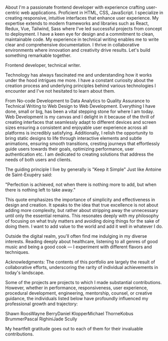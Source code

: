 About 
I'm a passionate frontend developer with experience crafting user-centric web applications. Proficient in HTML, CSS, JavaScript. I specialize in creating responsive, intuitive interfaces that enhance user experience. 
My expertise extends to modern frameworks and libraries such as React, Redux, Vue, Tailwind, Sass where I've led successful projects from concept to deployment. I have a keen eye for design and a commitment to clean, maintainable code. My experience in technical writing enables me to write clear and comprehensive documentation. I thrive in collaborative environments where innovation and creativity drive results. 
Let's build something remarkable together.


<!------ main about me ----->
Frontend developer, technical writer. 

Technology has always fascinated me and understanding how it works under the hood intrigues me more. 
I have a constant curiosity about the creation process and underlying principles behind various technologies I encounter and I've not hesitated to learn about them. 

From No-code Development to Data Analytics to Quality Assurance to Technical Writing to Web Design to Web Development. Everything I have done, small or big, has been a vital stepping stone for where I am today.
Web Development is my canvas and I delight in it because of the thrill of creating interfaces that seamlessly adapt to different devices and screen sizes ensuring a consistent and enjoyable user experience across all platforms is incredibly satisfying. Additionally, I relish the opportunity to bring static designs to life through interactive elements and subtle animations, ensuring smooth transitions, cresting journeys that effortlessly guide users towards their goals, optimizing performance, user authentication etc. 
I am dedicated to creating solutions that address the needs of both users and clients.

The guiding principle I live by generally is "Keep it Simple" 
Just like Antoine de Saint-Exupéry said:

"Perfection is achieved, not when there is nothing more to add, but when there is nothing left to take away."

This quote emphasizes the importance of simplicity and effectiveness in design and creation. It speaks to the idea that true excellence is not about adding more complexity, but rather about stripping away the unnecessary until only the essential remains. This resonates deeply with my philosophy of focusing on what truly matters and avoiding doing things for the sake of doing them.
I want to add value to the world and add it well in whatever I do. 

Outside the digital realm, you'll often find me indulging in my diverse interests. Reading deeply about healthcare, listening to all genres of good music and being a good cook — I experiment with different flavors and techniques. 

Acknowledgments:
The contents of this portfolio are largely the result of collaborative efforts, underscoring the rarity of individual achievements in today's landscape. 

Some of the projects are projects to which I made substantial contributions. However, whether in performance, responsiveness, user experience, procedural development, engineering, mentorship, counsel, or creative guidance, the individuals listed below have profoundly influenced my professional growth and trajectory:

Shawn RoosWayne BerryDaniel KlopperMichael ThorneKobus BrummerPascal RighiniJade Scully

My heartfelt gratitude goes out to each of them for their invaluable contributions.


